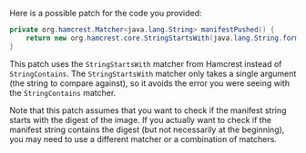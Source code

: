Here is a possible patch for the code you provided:
```java
private org.hamcrest.Matcher<java.lang.String> manifestPushed() {
    return new org.hamcrest.core.StringStartsWith(java.lang.String.format("latest: digest: %s", this.image.digest()));
}
```
This patch uses the `StringStartsWith` matcher from Hamcrest instead of `StringContains`. The `StringStartsWith` matcher only takes a single argument (the string to compare against), so it avoids the error you were seeing with the `StringContains` matcher.

Note that this patch assumes that you want to check if the manifest string starts with the digest of the image. If you actually want to check if the manifest string contains the digest (but not necessarily at the beginning), you may need to use a different matcher or a combination of matchers.